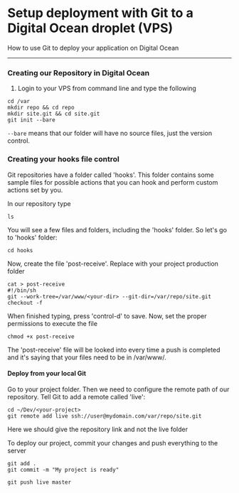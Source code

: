 # Setup deployment with Git to a Digital Ocean droplet (VPS)

How to use Git to deploy your application on Digital Ocean

----------


### Creating our Repository in Digital Ocean
1. Login to your VPS from command line and type the following
```
cd /var
mkdir repo && cd repo
mkdir site.git && cd site.git
git init --bare
``` 
`--bare` means that our folder will have no source files, just the version control.


### Creating your hooks file control
Git repositories have a folder called 'hooks'. This folder contains some sample files for possible actions that you can hook and perform custom actions set by you.

In our repository type
```
ls
``` 
You will see a few files and folders, including the 'hooks' folder. So let's go to 'hooks' folder:
```
cd hooks
``` 
Now, create the file 'post-receive'. Replace <your-dir> with your project production folder
```
cat > post-receive
#!/bin/sh
git --work-tree=/var/www/<your-dir> --git-dir=/var/repo/site.git checkout -f
``` 
When finished typing, press 'control-d' to save.
Now, set the proper permissions to execute the file
```
chmod +x post-receive
``` 
The 'post-receive' file will be looked into every time a push is completed and it's saying that your files need to be in /var/www/<your-dir>.


#### Deploy from your local Git
Go to your project folder. Then we need to configure the remote path of our repository. Tell Git to add a remote called 'live':
```
cd ~/Dev/<your-project>
git remote add live ssh://user@mydomain.com/var/repo/site.git
``` 
Here we should give the repository link and not the live folder

To deploy our project, commit your changes and push everything to the server
```
git add .
git commit -m "My project is ready"

git push live master
``` 



